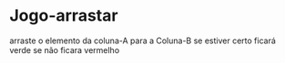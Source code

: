 # Jogo-arrastar

arraste o elemento da coluna-A para a Coluna-B se estiver certo ficará verde se não ficara vermelho

